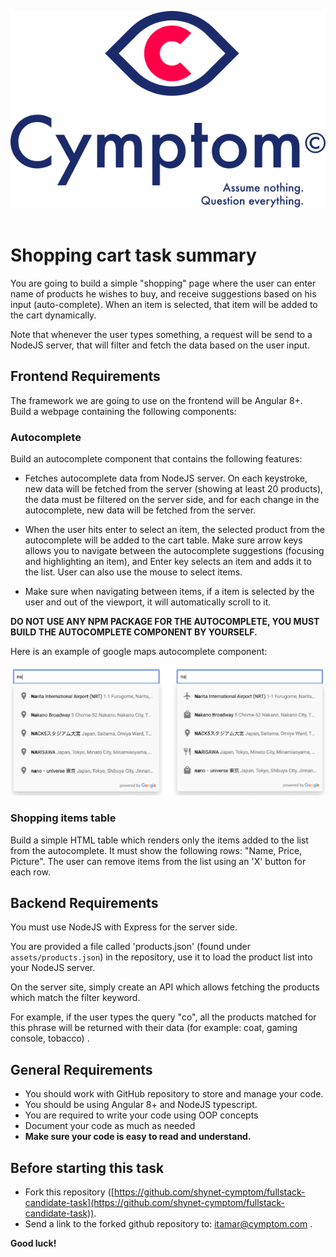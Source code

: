 ![](assets/cymptom_logo.svg)
&nbsp;

# Shopping cart task summary

You are going to build a simple "shopping" page where the user can enter name of products he wishes to buy, and receive suggestions based on his input (auto-complete). When an item is selected, that item will be added to the cart dynamically.

Note that whenever the user types something, a request will be send to a NodeJS server, that will filter and fetch the data based on the user input.


## Frontend Requirements

The framework we are going to use on the frontend will be Angular 8+.
Build a webpage containing the following components:

### Autocomplete
Build an autocomplete component that contains the following features:

- Fetches autocomplete data from NodeJS server. On each keystroke, new data will be fetched from the server (showing at least 20 products), the data must be filtered on the server side, and for each change in the autocomplete, new data will be fetched from the server.

- When the user hits enter to select an item, the selected product from the autocomplete will be added to the cart table. Make sure arrow keys allows you to navigate between the autocomplete suggestions (focusing and highlighting an item), and Enter key selects an item and adds it to the list. User can also use the mouse to select items.

- Make sure when navigating between items, if a item is selected by the user and out of the viewport, it will automatically scroll to it.

**DO NOT USE ANY NPM PACKAGE FOR THE AUTOCOMPLETE, YOU MUST BUILD THE AUTOCOMPLETE COMPONENT BY YOURSELF.**

Here is an example of google maps autocomplete component:


![](assets/autocomplete_example.png)


### Shopping items table

Build a simple HTML table which renders only the items added to the list from the autocomplete. It must show the following rows: "Name, Price, Picture".  The user can remove items from the list using an 'X' button for each row.

## Backend Requirements

You must use NodeJS with Express for the server side.

You are provided a file called 'products.json' (found under `assets/products.json`) in the repository, use it to load the product list into your NodeJS server.

On the server site, simply create an API which allows fetching the products which match the filter keyword.

For example, if the user types the query "co", all the products matched for this phrase will be returned with their data (for example: coat, gaming console, tobacco) .

## General Requirements
- You should work with GitHub repository to store and manage your code.
- You should be using Angular 8+ and NodeJS typescript.
- You are required to write your code using OOP concepts
- Document your code as much as needed
- **Make sure your code is easy to read and understand.**

## Before starting this task
- Fork this repository ([https://github.com/shynet-cymptom/fullstack-candidate-task](https://github.com/shynet-cymptom/fullstack-candidate-task)).
- Send a link to the forked github repository to: itamar@cymptom.com .

**Good luck!**
